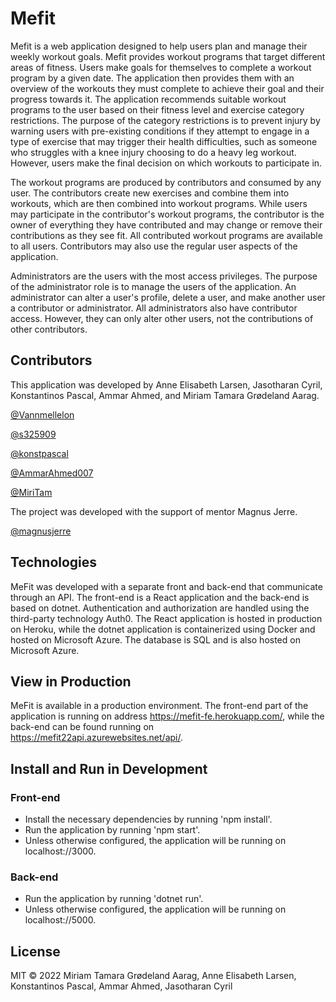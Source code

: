 # Mefit

Mefit is a web application designed to help users plan and manage their weekly workout goals. Mefit provides
workout programs that target different areas of fitness. Users make goals for themselves to complete a workout
program by a given date. The application then provides them with an overview of the workouts they must complete to 
achieve their goal and their progress towards it. The application recommends suitable workout programs to the user 
based on their fitness level and exercise category restrictions. The purpose of the category restrictions is to
prevent injury by warning users with pre-existing conditions if they attempt to engage in a type of exercise
that may trigger their health difficulties, such as someone who struggles with a knee injury choosing to do a 
heavy leg workout. However, users make the final decision on which workouts to participate in.


The workout programs are produced by contributors and consumed by any user. The contributors create new exercises 
and combine them into workouts, which are then combined into workout programs. While users may participate in the
contributor's workout programs, the contributor is the owner of everything they have contributed and may change or 
remove their contributions as they see fit. All contributed workout programs are available to all users.
Contributors may also use the regular user aspects of the application.


Administrators are the users with the most access privileges. The purpose of the administrator role is to manage
the users of the application. An administrator can alter a user's profile, delete a user, and make another user a 
contributor or administrator. All administrators also have contributor access. However, they can only alter other
users, not the contributions of other contributors.


## Contributors

This application was developed by Anne Elisabeth Larsen, Jasotharan Cyril, Konstantinos Pascal, Ammar Ahmed, and 
Miriam Tamara Grødeland Aarag.

[@Vannmellelon](https://github.com/Vannmellelon)

[@s325909](https://github.com/s325909)

[@konstpascal](https://github.com/konstapascal)

[@AmmarAhmed007](https://github.com/AmmarAhmed007)

[@MiriTam](https://github.com/MiriTam)

The project was developed with the support of mentor Magnus Jerre.

[@magnusjerre](https://github.com/magnusjerre)


## Technologies

MeFit was developed with a separate front and back-end that communicate through an API. The front-end is a
React application and the back-end is based on dotnet. Authentication and authorization are handled using the 
third-party technology Auth0. The React application is hosted in production on Heroku, while the dotnet 
application is containerized using Docker and hosted on Microsoft Azure. The database is SQL and is also hosted
on Microsoft Azure.


## View in Production

MeFit is available in a production environment. The front-end part of the application is running on address 
https://mefit-fe.herokuapp.com/, while the back-end can be found running on https://mefit22api.azurewebsites.net/api/.


## Install and Run in Development

### Front-end

- Install the necessary dependencies by running 'npm install'.
- Run the application by running 'npm start'.
- Unless otherwise configured, the application will be running on localhost://3000.


### Back-end

- Run the application by running 'dotnet run'.
- Unless otherwise configured, the application will be running on localhost://5000.


## License

MIT © 2022 Miriam Tamara Grødeland Aarag, Anne Elisabeth Larsen, Konstantinos Pascal, Ammar Ahmed, Jasotharan Cyril
